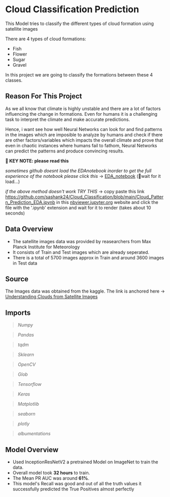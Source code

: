 # Cloud Classification Prediction

This Model tries to classify the different types of cloud formation using satellite images 

There are 4 types of cloud formations:
- Fish
- Flower
- Sugar
- Gravel

In this project we are going to classify the formations between these 4 classes.

## Reason For This Project

As we all know that climate is highly unstable and there are a lot of factors influencing the change in formations. Even for humans it is a challenging task to interpret the climate and make accurate predictions.

Hence, i want see how well Neural Networks can look for and find patterns in the images which are imposible to analyze by humans and check if there are other factors/variables which impacts the overall climate and prove that even in chaotic instances where humans fail to fathom, Neural Networks can predict the patterns and produce convincing results.  

**🔑 KEY NOTE: please read this**

*sometimes github doesnt load the EDAnotebook inorder to get the full experience of the notebook please click this* -> [EDA_notebook](https://nbviewer.jupyter.org/github/sashank24/Cloud_Classification/blob/main/Cloud_Pattern_Prediction_EDA.ipynb) (📍wait for it load...)

*if the above method doesn't work TRY THIS* -> copy paste this link https://github.com/sashank24/Cloud_Classification/blob/main/Cloud_Pattern_Prediction_EDA.ipynb in this [nbviewer.jupyter.org](https://nbviewer.jupyter.org/) website and click the file with the '.ipynb' extension and wait for it to render (takes about 10 seconds) 


## Data Overview

- The satellite images data was provided by reasearchers from Max Planck Institute for Meteorology
- It consists of Train and Test images which are already seperated.
- There is a total of 5700 images approx in Train and around 3600 images in Test data

## Source

The Images data was obtained from the kaggle.
The link is anchored here -> [Understanding Clouds from Satellite Images](https://www.kaggle.com/c/understanding_cloud_organization)

## Imports

> *Numpy*

> *Pandas*

> *tqdm* 

> *Sklearn*

> *OpenCV*

> *Glob* 

> *Tensorflow*

> *Keras*

> *Matplotlib*

> *seaborn*

> *plotly*

> *albumentations*

## Model Overview

- Used InceptionResNetV2 a pretrained Model on ImageNet to train the data.
- Overall model took **32 hours** to train.
- The Mean PR AUC was around **61%**.
- This model's Recall was good and out of all the truth values it successfully predicted the True Positives almost perfectly
